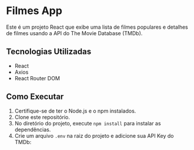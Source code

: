 # Filmes App

Este é um projeto React que exibe uma lista de filmes populares e detalhes de filmes usando a API do The Movie Database (TMDb).

## Tecnologias Utilizadas

- React
- Axios
- React Router DOM

## Como Executar

1. Certifique-se de ter o Node.js e o npm instalados.
2. Clone este repositório.
3. No diretório do projeto, execute `npm install` para instalar as dependências.
4. Crie um arquivo `.env` na raiz do projeto e adicione sua API Key do TMDb:

